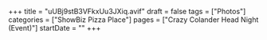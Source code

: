 +++
title = "uUBj9stB3VFkxUu3JXiq.avif"
draft = false
tags = ["Photos"]
categories = ["ShowBiz Pizza Place"]
pages = ["Crazy Colander Head Night (Event)"]
startDate = ""
+++
